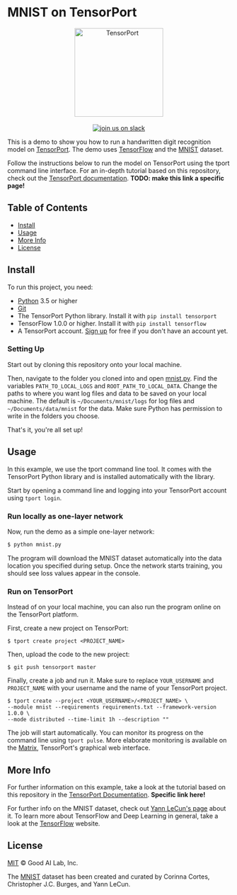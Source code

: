 # MNIST on TensorPort
<p align="center">
<img src="https://raw.githubusercontent.com/SvenChmie/mnist/master/tp_logo.png" alt="TensorPort" width="200">
<br>
<br>
<a href="https://slackin-altdyjrdgq.now.sh"><img src="https://slackin-altdyjrdgq.now.sh/badge.svg" alt="join us on slack"></a>
</p>

This is a demo to show you how to run a handwritten digit recognition model on [TensorPort](https://tensorport.com). The demo uses [TensorFlow](https://tensorflow.org) and the [MNIST](http://yann.lecun.com/exdb/mnist/) dataset.



Follow the instructions below to run the model on TensorPort using the tport command line interface. For an in-depth tutorial based on this repository, check out the [TensorPort documentation](https://docs.tensorport.com). **TODO: make this link a specific page!**

## Table of Contents

- [Install](#install)
- [Usage](#usage)
- [More Info](#more-info)
- [License](#license)

## Install

To run this project, you need:

- [Python](https://python.org/) 3.5 or higher
- [Git](https://git-scm.com/)
- The TensorPort Python library. Install it with `pip install tensorport`
- TensorFlow 1.0.0 or higher. Install it with `pip install tensorflow`
- A TensorPort account. [Sign up](https://tensorport.com/) for free if you don't have an account yet.

### Setting Up

Start out by cloning this repository onto your local machine. 

Then, navigate to the folder you cloned into and open [mnist.py](mnist.py). Find the variables `PATH_TO_LOCAL_LOGS` and `ROOT_PATH_TO_LOCAL_DATA`. Change the paths to where you want log files and data to be saved on your local machine. The default is `~/Documents/mnist/logs` for log files and `~/Documents/data/mnist` for the data. Make sure Python has permission to write in the folders you choose.

That's it, you're all set up!

## Usage

In this example, we use the tport command line tool. It comes with the TensorPort Python library and is installed automatically with the library.

Start by opening a command line and logging into your TensorPort account using `tport login`.

### Run locally as one-layer network

Now, run the demo as a simple one-layer network:

```bash
$ python mnist.py
```

The program will download the MNIST dataset automatically into the data location you specified during setup. Once the network starts training, you should see loss values appear in the console.

### Run on TensorPort

Instead of on your local machine, you can also run the program online on the TensorPort platform.

First, create a new project on TensorPort:

```shell
$ tport create project <PROJECT_NAME>
```

Then, upload the code to the new project:

```shell
$ git push tensorport master
```

Finally, create a job and run it. Make sure to replace `YOUR_USERNAME` and `PROJECT_NAME` with your username and the name of your TensorPort project.

```shell
$ tport create --project <YOUR_USERNAME>/<PROJECT_NAME> \ 
--module mnist --requirements requirements.txt --framework-version 1.0.0 \
--mode distributed --time-limit 1h --description ""
```

The job will start automatically. You can monitor its progress on the command line using `tport pulse`. More elaborate monitoring is available on the [Matrix](https://tensorport.com/matrix), TensorPort's graphical web interface. 

## More Info

For further information on this example, take a look at the tutorial based on this repository in the [TensorPort Documentation](https://docs.tensorport.com). **Specific link here!**

For further info on the MNIST dataset, check out [Yann LeCun's page](http://yann.lecun.com/exdb/mnist/) about it. To learn more about TensorFlow and Deep Learning in general, take a look at the [TensorFlow](https://tensorflow.org) website.

## License

[MIT](LICENSE) © Good AI Lab, Inc.

The [MNIST](http://yann.lecun.com/exdb/mnist/) dataset has been created and curated by Corinna Cortes, Christopher J.C. Burges, and Yann LeCun.